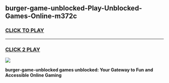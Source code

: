 
## burger-game-unblocked-Play-Unblocked-Games-Online-m372c
<h3>
<a href="https://premium76.site?title=burger-game-unblocked&ref=25A">CLICK TO PLAY</a></h3>
<hr>

<h3>
<a href="https://premium76.site?title=burger-game-unblocked&ref=25A">CLICK 2 PLAY</a>
  
</h3>

<a href="https://premium76.site?title=burger-game-unblocked&ref=25A"><img src="https://clearcache.store/games.png"></a>


**burger-game-unblocked games unblocked: Your Gateway to Fun and Accessible Online Gaming**
